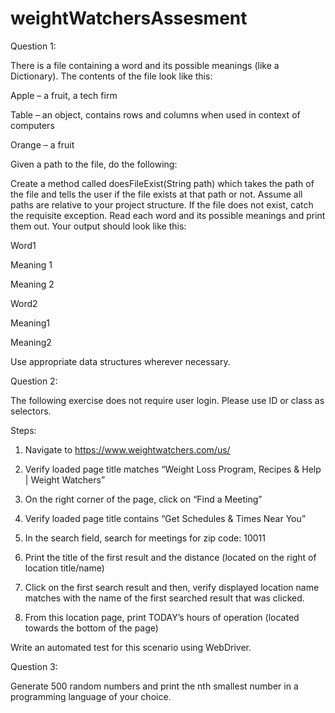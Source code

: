 # weightWatchersAssesment

Question 1:

 

There is a file containing a word and its possible meanings (like a Dictionary). The contents of the file look like this:

 

Apple – a fruit, a tech firm

Table – an object, contains rows and columns when used in context of computers

Orange – a fruit

 

Given a path to the file, do the following:

 

Create a method called doesFileExist(String path) which takes the path of the file and tells the user if the file exists at that path or not. Assume all paths are relative to your project structure. If the file does not exist, catch the requisite exception.
Read each word and its possible meanings and print them out. Your output should look like this:
 

Word1

Meaning 1

Meaning 2

Word2

Meaning1

Meaning2

 

Use appropriate data structures wherever necessary.

 

Question 2:

 

The following exercise does not require user login. Please use ID or class as selectors.

 

Steps:

1. Navigate to https://www.weightwatchers.com/us/

2. Verify loaded page title matches “Weight Loss Program, Recipes & Help | Weight Watchers”

3. On the right corner of the page, click on “Find a Meeting”

4. Verify loaded page title contains “Get Schedules & Times Near You”

5. In the search field, search for meetings for zip code: 10011

6. Print the title of the first result and the distance (located on the right of location title/name)

7. Click on the first search result and then, verify displayed location name matches with the name of the first searched result that was clicked.

8. From this location page, print TODAY’s hours of operation (located towards the bottom of the page)

 

Write an automated test for this scenario using WebDriver.

 

Question 3:

 

Generate 500 random numbers and print the nth smallest number in a programming language of your choice.
